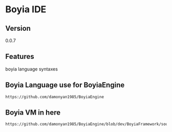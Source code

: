 # Boyia IDE

## Version
0.0.7

## Features
boyia language syntaxes

## Boyia Language use for BoyiaEngine
```
https://github.com/damonyan1985/BoyiaEngine
```

## Boyia VM in here
```
https://github.com/damonyan1985/BoyiaEngine/blob/dev/BoyiaFramework/source/boyia/kernel/vm/core/BoyiaCore.cpp
```
